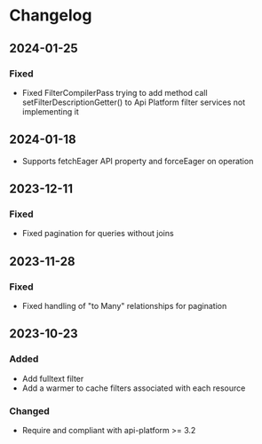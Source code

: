 # Changelog

## 2024-01-25
### Fixed
* Fixed FilterCompilerPass trying to add method call setFilterDescriptionGetter() to Api Platform filter services not implementing it

## 2024-01-18
* Supports fetchEager API property and forceEager on operation

## 2023-12-11
### Fixed
* Fixed pagination for queries without joins

## 2023-11-28
### Fixed
* Fixed handling of "to Many" relationships for pagination

## 2023-10-23
### Added
* Add fulltext filter
* Add a warmer to cache filters associated with each resource
### Changed
* Require and compliant with api-platform >= 3.2
